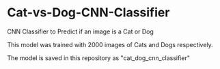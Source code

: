 # Cat-vs-Dog-CNN-Classifier

CNN Classifier to Predict if an image is a Cat or Dog

This model was trained with 2000 images of Cats and Dogs respectively.

The model is saved in this repository as "cat_dog_cnn_classifier"